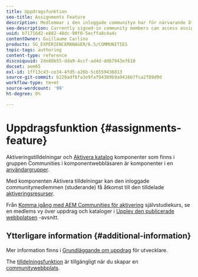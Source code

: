 ```yaml
---
title: Uppdragsfunktion
seo-title: Assignments Feature
description: Medlemmar i den inloggade communityn har för närvarande åtkomst till tilldelade aktiveringsresurser
seo-description: Currently signed-in community members can access assigned enablement resources
uuid: b71716d2-e882-48dc-90f0-5ecffa8c4a4c
contentOwner: Guillaume Carlino
products: SG_EXPERIENCEMANAGER/6.5/COMMUNITIES
topic-tags: authoring
content-type: reference
discoiquuid: 2de88b55-dda9-4ccf-ad4d-dd67943ef610
docset: aem65
exl-id: 1ff13c43-ce34-4fd5-a26b-5c6559436813
source-git-commit: b220adf6fa3e9faf94389b9a9416b7fca2f89d9d
workflow-type: tm+mt
source-wordcount: '99'
ht-degree: 0%

---
```


# Uppdragsfunktion {#assignments-feature}

Aktiveringstilldelningar och [Aktivera katalog](/help/communities/catalog.md) komponenter som finns i gruppen Communities i komponentwebbläsaren är komponenter i en [användargrupper](/help/communities/overview.md#enablement-community).

Med komponenten Aktivera tilldelningar kan den inloggade communitymedlemmen (studerande) få åtkomst till den tilldelade [aktiveringsresurser](/help/communities/resources.md).

Från [Komma igång med AEM Communities för aktivering](/help/communities/getting-started-enablement.md) självstudiekurs, se en medlems vy över uppdrag och kataloger i [Upplev den publicerade webbplatsen](/help/communities/enablement-published-site.md) -avsnitt.

## Ytterligare information {#additional-information}

Mer information finns i [Grundläggande om uppdrag](/help/communities/essentials-assignments.md) för utvecklare.

The [tilldelningsfunktion](/help/communities/functions.md#assignments-function) är tillgängligt när du skapar en [communitywebbplats](/help/communities/sites-console.md).
